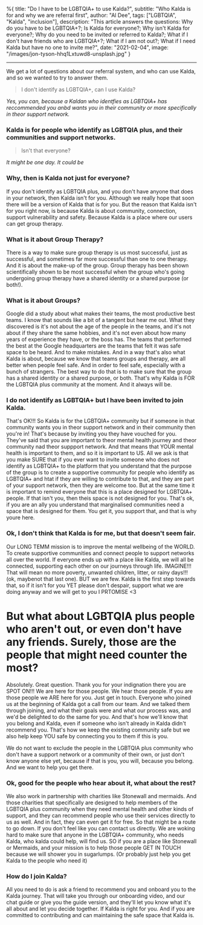 %{
title: "Do I have to be LGBTQIA+ to use Kalda?",
subtitle: "Who Kalda is for and why we are referral first",
author: "Al Dee",
tags: ["LGBTQIA", "Kalda", "inclusion"],
description: "This article answers the questions: Why do you have to be LGBTQIA+?; Is Kalda for everyone?; Why isn't Kalda for everyone?; Why do you need to be invited or referred to Kalda?; What if I don't have friends who are LGBTQIA+?; What if I am not out?; What if I need Kalda but have no one to invite me?",
date: "2021-02-04",
image: "/images/jon-tyson-hhq1Lxtuwd8-unsplash.jpg"
}

---

We get a lot of questions about our referral system, and who can use Kalda, and so we wanted to try to answer them.

> I don't identify as LGBTQIA+, can I use Kalda?

_Yes, you can, because a Kaldan who identfies as LGBTQIA+ has reccommended you anbd wants you in their community or more specifically in theor support network._

### Kalda is for people who identify as LGBTQIA plus, and their communities and support networks.

> Isn't that everyone?

_It might be one day. It could be_

### Why, then is Kalda not just for everyone?

If you don't identify as LGBTQIA plus, and you don't have anyone that does in your network, then Kalda isn't for you. Although we really hope that soon there will be a version of Kalda that is for you. But the reason that Kalda isn't for you right now, is because Kalda is about community, connection, support vulnerability and safety. Because Kalda is a place where our users can get group therapy.

### What is it about Group Therapy?

There is a way to make sure group therapy is us most successful, just as successful, and sometimes far more successful than one to one therapy. And it is about the make-up of the group. Group therapy has been shown scientifically shown to be most successful when the group who's going undergoing group therapy have a shared identity or a shared purpose (or both!).

### What is it about Groups?

Google did a study about what makes their teams, the most productive best teams. I know that sounds like a bit of a tangent but hear me out. What they discovered is it's not about the age of the people in the teams, and it's not about if they share the same hobbies, and it's not even about how many years of experience they have, or the boss has. The teams that performed the best at the Google headquarters are the teams that felt it was safe space to be heard. And to make mistakes.
And in a way that's also what Kalda is about, because we know that teams groups and therapy, are all better when people feel safe. And in order to feel safe, especially with a bunch of strangers. The best way to do that is to make sure that the group has a shared identity or a shared purpose, or both. That's why Kalda is FOR the LGBTQIA plus community at the moment. And it always will be.

### I do not identify as LGBTQIA+ but I have been invited to join Kalda.

That's OK!!! So Kalda is for the LGBTQIA+ community but if someone in that community wants you in theor support network and in their community then you're in! That's because by inviting you they have vouched for you. They've said that you are important to theor mental health journey and theor community nad theor suppport network. And that means that YOUR mental health is important to them, and so it is important to US. All we ask is that you make SURE that if you ever want to invite someone who does not identify as LGBTQIA+ to the platform that you understand that the purpose of the group is to create a supportive community for people who identify as LGBTQIA+ and htat if they are willing to contribute to that, and they are part of your support network, then they are welcome too. But at the same time it is important to remind everyone that this is a place designed for LGBTQIA+ people. If that isn't you, then theis space is not designed for you. That's ok, if you are an ally you understand that marginalised communities need a space that is designed for them. You get it, you support that, and that is why youre here.

<!-- That's what makes Kalda so powerful, and makes Calvin's therapeutic journey, more likely to succeed.  -->
 <!-- that are for different communities. We know that if a member of the community. Once you encounter. They know that you are committed to supporting them in every step of their mental health journey, you're committed to contributing to the safe space that makes Kalda so powerful, and helps them to grow and heal, you're committed to supporting them and being a part of their support network. And that's why the caldon member has invited you. Even if you don't identify as LGBTQIA plus yourself, and that's okay. -->

### Ok, I don't think that Kalda is for me, but that doesn't seem fair.

Our LONG TEMM mission is to improve the mental wellbeing of the WORLD. To create supportive communities and connect people to support networks all over the world. If everyone ends up with a place like Kalda, we will all be connected, supporting each other on our journeys through life. IMAGINE!!! That will mean no more poverty, unwanted children, litter, or rainy days!!! (ok, maybenot that last one). BUT we are few. Kalda is the first step towards that, so if it isn't for you YET please don't despair, support what we are doing anyway and we will get to you I PRTOMISE <3

# But what about LGBTQIA plus people who aren't out, or even don't have any friends. Surely, those are the people that might need counter the most?

Absolutely. Great question. Thank you for your indignation there you are SPOT ON!!!
We are here for those people. We hear those people. If you are those people we ARE here for you.
Just get in touch. Everyone who joined us at the beginning of Kalda got a call from our team. And we talked them through joining, and what their goals were and what our process was, and we'd be delighted to do the same for you. And that's how we'll know that you belong and Kalda, even if someone who isn't already in Kalda didn't recommend you. That's how we keep the existing community safe but we also help keep YOU safe by connecting you to them if this is you.

We do not want to exclude the people in the LGBTQIA plus community who don't have a support network or a community of their own, or just don't know anyone else yet, because if that is you, you will, because you belong. And we want to help you get there.

### Ok, good for the people who hear about it, what about the rest?

We also work in partnership with charities like Stonewall and mermaids. And those charities that specifically are designed to help members of the LGBTQIA plus community when they need mental health and other kinds of support, and they can recommend people who use their services directly to us as well. And in fact, they can even get it for free. So that might be a route to go down. If you don't feel like you can contact us directly. We are woking hard to make sure that anyone in the LGBTQIA+ community, who needs Kalda, who kalda could help, will find us. SO if you are a place like Stonewall or Mermaids, and your mission is to help those people GET IN TOUCH because we will shower you in sugarlumps. (Or probably just help you get Kalda to the people who need it)

### How do I join Kalda?

All you need to do is ask a friend to recommend you and onboard you to the Kalda journey. That will take you through our onboarding video, and our chat guide or give you the guide version, and they'll let you know what it's all about and let you decide together. If Kalda is right for you. And if you are committed to contributing and can maintaining the safe space that Kalda is.
